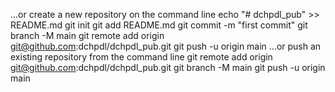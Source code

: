 …or create a new repository on the command line
echo "# dchpdl_pub" >> README.md
git init
git add README.md
git commit -m "first commit"
git branch -M main
git remote add origin git@github.com:dchpdl/dchpdl_pub.git
git push -u origin main
…or push an existing repository from the command line
git remote add origin git@github.com:dchpdl/dchpdl_pub.git
git branch -M main
git push -u origin main
